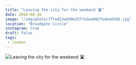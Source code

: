```yaml
---
title: "Leaving the city for the weekend 🛣"
date: 2016-08-26
image: "/img/photo/7ffe823e690e25f7a3ea082fedae65db.jpg"
location: "Broadgate Circle"
instagram: true
draft: false
tags:
 - london
---
```


![Leaving the city for the weekend 🛣](/img/photo/7ffe823e690e25f7a3ea082fedae65db.jpg)
